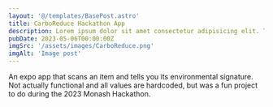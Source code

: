 ```yaml
---
layout: '@/templates/BasePost.astro'
title: CarboReduce Hackathon App
description: Lorem ipsum dolor sit amet consectetur adipisicing elit. Tenetur vero esse non molestias eos excepturi.
pubDate: 2023-05-06T00:00:00Z
imgSrc: '/assets/images/CarboReduce.png'
imgAlt: 'Image post'
---
```


An expo app that scans an item and tells you its environmental
signature. Not actually functional and all values are hardcoded, but was a fun project to do during the 2023 Monash
Hackathon.